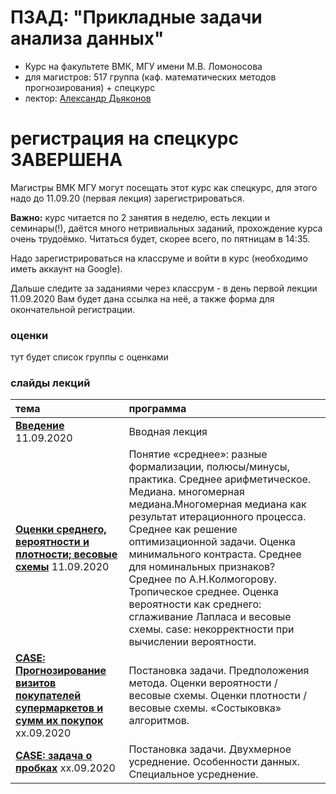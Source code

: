 # ПЗАД: "Прикладные задачи анализа данных"

* Курс на факультете ВМК, МГУ имени М.В. Ломоносова
* для магистров: 517 группа (каф. математических методов прогнозирования) + спецкурс
* лектор: [Александр Дьяконов](https://dyakonov.org/ag/)

# регистрация на спецкурс ЗАВЕРШЕНА
Магистры ВМК МГУ могут посещать этот курс как спецкурс, для этого надо до 11.09.20 (первая лекция) зарегистрироваться.

**Важно:** курс читается по 2 занятия в неделю, есть лекции и семинары(!), даётся много нетривиальных заданий, прохождение курса очень трудоёмко. Читаться будет, скорее всего, по пятницам в 14:35.

Надо зарегистрироваться на классруме и войти в курс (необходимо иметь аккаунт на Google).

Дальше следите за заданиями через классрум - в день первой лекции 11.09.2020 Вам будет дана ссылка на неё, а также форма для окончательной регистрации.


### оценки

тут будет список группы с оценками

### слайды лекций

| тема | программа |
| :-- | :-- |
| [**Введение**](./2020/PZAD2020_000intro_05n.pdf) 11.09.2020 | Вводная лекция|
| [**Оценки среднего, вероятности и плотности; весовые схемы**](./2020/PZAD2020_011probweights_07n.pdf) 11.09.2020 | Понятие «среднее»: разные формализации, полюсы/минусы, практика. Среднее арифметическое. Медиана. многомерная медиана.Многомерная медиана как результат итерационного процесса. Среднее как решение оптимизационной задачи. Оценка минимального контраста. Среднее для номинальных признаков? Среднее по А.Н.Колмогорову. Тропическое среднее. Оценка вероятности как среднего: сглаживание Лапласа и весовые схемы. case: некорректности при вычислении вероятности.|
| [**CASE: Прогнозирование визитов покупателей супермаркетов и сумм их покупок**](2020/) xx.09.2020 | Постановка задачи. Предположения метода. Оценки вероятности / весовые схемы. Оценки плотности / весовые схемы. «Состыковка» алгоритмов.|
| [**CASE: задача о пробках**](2020/) xx.09.2020 | Постановка задачи. Двухмерное усреднение. Особенности данных. Специальное усреднение.|




